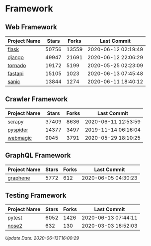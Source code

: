 # Framework

## Web Framework

| Project Name | Stars | Forks | Last Commit |
| ------------ | ----- | ----- | ----------- |
| [flask](https://github.com/pallets/flask) | 50756 | 13559 | 2020-06-12 02:19:49 |
| [django](https://github.com/django/django) | 49947 | 21691 | 2020-06-12 22:06:29 |
| [tornado](https://github.com/tornadoweb/tornado) | 19172 | 5199 | 2020-05-25 02:23:09 |
| [fastapi](https://github.com/tiangolo/fastapi) | 15105 | 1023 | 2020-06-13 07:45:48 |
| [sanic](https://github.com/huge-success/sanic) | 13844 | 1274 | 2020-06-11 18:40:12 |

## Crawler Framework

| Project Name | Stars | Forks | Last Commit |
| ------------ | ----- | ----- | ----------- |
| [scrapy](https://github.com/scrapy/scrapy) | 37409 | 8636 | 2020-06-11 12:53:59 |
| [pyspider](https://github.com/binux/pyspider) | 14377 | 3497 | 2019-11-14 06:16:04 |
| [webmagic](https://github.com/code4craft/webmagic) | 9045 | 3791 | 2020-05-29 18:10:25 |

## GraphQL Framework

| Project Name | Stars | Forks | Last Commit |
| ------------ | ----- | ----- | ----------- |
| [graphene](https://github.com/graphql-python/graphene) | 5772 | 612 | 2020-06-05 04:30:23 |

## Testing Framework

| Project Name | Stars | Forks | Last Commit |
| ------------ | ----- | ----- | ----------- |
| [pytest](https://github.com/pytest-dev/pytest) | 6052 | 1426 | 2020-06-13 07:44:11 |
| [nose2](https://github.com/nose-devs/nose2) | 632 | 130 | 2020-03-03 16:52:03 |

*Update Date: 2020-06-13T16:00:29*